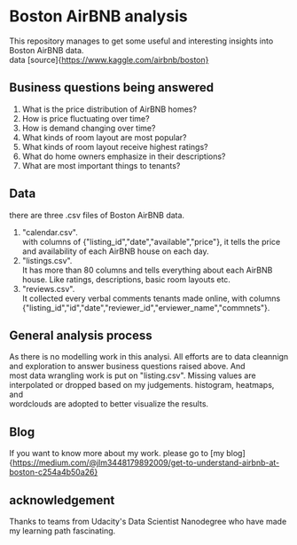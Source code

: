 # Boston AirBNB analysis
This repository manages to get some useful and interesting insights into Boston AirBNB data.  
data [source]{https://www.kaggle.com/airbnb/boston}  

## Business questions being answered
1. What is the price distribution of AirBNB homes?
2. How is price fluctuating over time?
3. How is demand changing over time?
4. What kinds of room layout are most popular?
5. What kinds of room layout receive highest ratings?
6. What do home owners emphasize in their descriptions?
7. What are most important things to tenants?

## Data
there are three .csv files of Boston AirBNB data.  
1. "calendar.csv".  
with columns of {"listing_id","date","available","price"}, it tells the price and availability of each AirBNB house on each day.  
2. "listings.csv".  
It has more than 80 columns and tells everything about each AirBNB house. Like ratings, descriptions, basic room layouts etc.  
3. "reviews.csv".  
It collected every verbal comments tenants made online, with columns {"listing_id","id","date","reviewer_id","erviewer_name","commnets"}.  

## General analysis process
As there is no modelling work in this analysi. All efforts are to data cleannign and exploration to answer business questions raised above. And  
most data wrangling work is put on "listing.csv". Missing values are interpolated or dropped based on my judgements. histogram, heatmaps, and  
wordclouds are adopted to better visualize the results.

## Blog
If you want to know more about my work. please go to [my blog]{https://medium.com/@jlm3448179892009/get-to-understand-airbnb-at-boston-c254a4b50a26}

## acknowledgement
Thanks to teams from Udacity's Data Scientist Nanodegree who have made my learning path fascinating.


